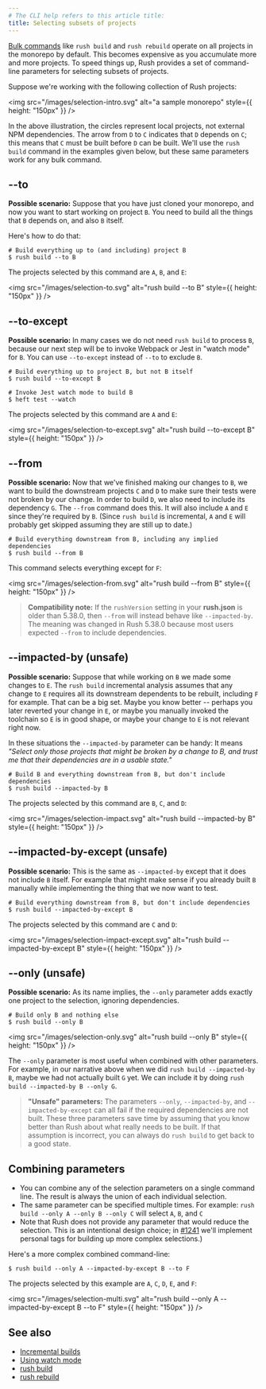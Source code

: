 ```yaml
---
# The CLI help refers to this article title:
title: Selecting subsets of projects
---
```


[Bulk commands](../../maintainer/custom_commands) like `rush build` and `rush rebuild` operate on
all projects in the monorepo by default. This becomes expensive as you accumulate more and more projects.
To speed things up, Rush provides a set of command-line parameters for selecting subsets of projects.

Suppose we're working with the following collection of Rush projects:

<img src="/images/selection-intro.svg" alt="a sample monorepo" style={{ height: "150px" }} />

In the above illustration, the circles represent local projects, not external NPM dependencies.
The arrow from `D` to `C` indicates that `D` depends on `C`; this means that `C` must be built before
`D` can be built. We'll use the `rush build` command in the examples given below, but these same parameters
work for any bulk command.

## -<!---->-to

**Possible scenario:** Suppose that you have just cloned your monorepo, and now you want to start working
on project `B`. You need to build all the things that `B` depends on, and also `B` itself.

Here's how to do that:

```shell
# Build everything up to (and including) project B
$ rush build --to B
```

The projects selected by this command are `A`, `B`, and `E`:

<img src="/images/selection-to.svg" alt="rush build --to B" style={{ height: "150px" }} />

## -<!---->-to-except

**Possible scenario:** In many cases we do not need `rush build` to process `B`, because our next step
will be to invoke Webpack or Jest in "watch mode" for `B`. You can use `--to-except` instead
of `--to` to exclude `B`.

```shell
# Build everything up to project B, but not B itself
$ rush build --to-except B

# Invoke Jest watch mode to build B
$ heft test --watch
```

The projects selected by this command are `A` and `E`:

<img src="/images/selection-to-except.svg" alt="rush build --to-except B" style={{ height: "150px" }} />

## -<!---->-from

**Possible scenario:** Now that we've finished making our changes to `B`, we want to build the downstream
projects `C` and `D` to make sure their tests were not broken by our change. In order to build `D`,
we also need to include its dependency `G`. The `--from` command does this. It will also include `A` and `E`
since they're required by `B`. (Since `rush build` is incremental, `A` and `E` will probably get skipped assuming
they are still up to date.)

```shell
# Build everything downstream from B, including any implied dependencies
$ rush build --from B
```

This command selects everything except for `F`:

<img src="/images/selection-from.svg" alt="rush build --from B" style={{ height: "150px" }} />

> **Compatibility note:** If the `rushVersion` setting in your **rush.json** is older than 5.38.0,
> then `--from` will instead behave like `--impacted-by`. The meaning was changed in Rush 5.38.0 because
> most users expected `--from` to include dependencies.

## -<!---->-impacted-by (unsafe)

**Possible scenario:** Suppose that while working on `B` we made some changes to `E`. The `rush build`
incremental analysis assumes that any change to `E` requires all its downstream dependents to be rebuilt,
including `F` for example. That can be a big set. Maybe you know better -- perhaps you later reverted your change
in `E`, or maybe you manually invoked the toolchain so `E` is in good shape, or maybe your change to `E` is
not relevant right now.

In these situations the `--impacted-by` parameter can be handy: It means _"Select only those projects
that might be broken by a change to B, and trust me that their dependencies are in a usable state."_

```shell
# Build B and everything downstream from B, but don't include dependencies
$ rush build --impacted-by B
```

The projects selected by this command are `B`, `C`, and `D`:

<img src="/images/selection-impact.svg" alt="rush build --impacted-by B" style={{ height: "150px" }} />

## -<!---->-impacted-by-except (unsafe)

**Possible scenario:** This is the same as `--impacted-by` except that it does not include `B` itself. For example
that might make sense if you already built `B` manually while implementing the thing that we now want to test.

```shell
# Build everything downstream from B, but don't include dependencies
$ rush build --impacted-by-except B
```

The projects selected by this command are `C` and `D`:

<img src="/images/selection-impact-except.svg" alt="rush build --impacted-by-except B" style={{ height: "150px" }} />

## -<!---->-only (unsafe)

**Possible scenario:** As its name implies, the `--only` parameter adds exactly one project to the selection,
ignoring dependencies.

```shell
# Build only B and nothing else
$ rush build --only B
```

<img src="/images/selection-only.svg" alt="rush build --only B" style={{ height: "150px" }} />

The `--only` parameter is most useful when combined with other parameters. For example, in our narrative above
when we did `rush build --impacted-by B`, maybe we had not actually built `G` yet. We can include it by
doing `rush build --impacted-by B --only G`.

> **"Unsafe" parameters:** The parameters `--only`, `--impacted-by`, and `--impacted-by-except` can all fail if the
> required dependencies are not built. These three parameters save time by assuming that you know better than Rush
> about what really needs to be built. If that assumption is incorrect, you can always do `rush build` to get back
> to a good state.

## Combining parameters

- You can combine any of the selection parameters on a single command line. The result is always the union of each
  individual selection.
- The same parameter can be specified multiple times. For example: `rush build --only A --only B --only C`
  will select `A`, `B`, and `C`
- Note that Rush does not provide any parameter that would reduce the selection. This is an intentional design choice;
  in [#1241](https://github.com/microsoft/rushstack/issues/1241) we'll implement personal tags for building up more
  complex selections.)

Here's a more complex combined command-line:

```shell
$ rush build --only A --impacted-by-except B --to F
```

The projects selected by this example are `A`, `C`, `D`, `E`, and `F`:

<img src="/images/selection-multi.svg" alt="rush build --only A --impacted-by-except B --to F" style={{ height: "150px" }} />

## See also

- [Incremental builds](../../advanced/incremental_builds)
- [Using watch mode](../../advanced/watch_mode)
- [rush build](../../commands/rush_build)
- [rush rebuild](../../commands/rush_rebuild)
